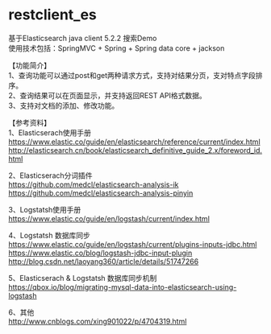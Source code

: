 # restclient_es
基于Elasticsearch java client 5.2.2 搜索Demo<br/>
使用技术包括：SpringMVC + Spring + Spring data core + jackson <br/>


【功能简介】<br/>
1、查询功能可以通过post和get两种请求方式，支持对结果分页，支对特点字段排序。<br/>
2、查询结果可以在页面显示，并支持返回REST API格式数据。<br/>
3、支持对文档的添加、修改功能。<br/>


【参考资料】<br/>
1、Elasticserach使用手册<br/>
https://www.elastic.co/guide/en/elasticsearch/reference/current/index.html<br/>
http://elasticsearch.cn/book/elasticsearch_definitive_guide_2.x/foreword_id.html<br/>

2、Elasticserach分词插件<br/>
https://github.com/medcl/elasticsearch-analysis-ik<br/>
https://github.com/medcl/elasticsearch-analysis-pinyin<br/>

3、Logstatsh使用手册<br/>
https://www.elastic.co/guide/en/logstash/current/index.html<br/>

4、Logstatsh 数据库同步<br/>
https://www.elastic.co/guide/en/logstash/current/plugins-inputs-jdbc.html<br/>
https://www.elastic.co/blog/logstash-jdbc-input-plugin<br/>
http://blog.csdn.net/laoyang360/article/details/51747266<br/>

5、Elasticserach & Logstatsh 数据库同步机制<br/>
https://qbox.io/blog/migrating-mysql-data-into-elasticsearch-using-logstash<br/>

6、其他<br/>
http://www.cnblogs.com/xing901022/p/4704319.html<br/>
